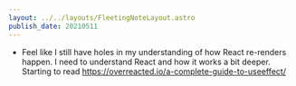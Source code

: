 ```yaml
---
layout: ../../layouts/FleetingNoteLayout.astro
publish_date: 20210511
---
```


- Feel like I still have holes in my understanding of how React re-renders happen. I need to understand React and how it works a bit deeper. Starting to read https://overreacted.io/a-complete-guide-to-useeffect/

